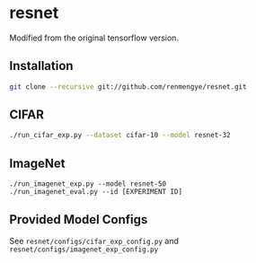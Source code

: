 # resnet
Modified from the original tensorflow version.

## Installation
```bash
git clone --recursive git://github.com/renmengye/resnet.git
```

## CIFAR
```bash
./run_cifar_exp.py --dataset cifar-10 --model resnet-32
```

## ImageNet
```
./run_imagenet_exp.py --model resnet-50
./run_imagenet_eval.py --id [EXPERIMENT ID]
```

## Provided Model Configs
See `resnet/configs/cifar_exp_config.py` and `resnet/configs/imagenet_exp_config.py`
